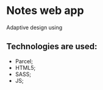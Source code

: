 # Notes web app

Adaptive design using

## Technologies are used:

- Parcel;
- HTML5;
- SASS;
- JS;
